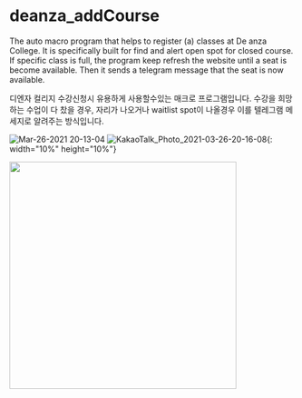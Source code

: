 # deanza_addCourse
The auto macro program that helps to register (a) classes at De anza College.
It is specifically built for find and alert open spot for closed course.
If specific class is full, the program keep refresh the website until a seat is become available.
Then it sends a telegram message that the seat is now available.

디엔자 컬리지 수강신청시 유용하게 사용할수있는 매크로 프로그램입니다.
수강을 희망하는 수업이 다 찼을 경우,
자리가 나오거나 waitlist spot이 나올경우 이를 텔레그램 메세지로 알려주는 방식입니다.

![Mar-26-2021 20-13-04](https://user-images.githubusercontent.com/73476497/112623601-e33ef480-8e6f-11eb-946b-3f81e2d990a0.gif)
![KakaoTalk_Photo_2021-03-26-20-16-08](https://user-images.githubusercontent.com/73476497/112623831-2f8a3480-8e70-11eb-86c4-e8b90f4e0028.jpeg){: width="10%" height="10%"}

<img src = "https://user-images.githubusercontent.com/73476497/112623831-2f8a3480-8e70-11eb-86c4-e8b90f4e0028.jpeg" width="400px">



